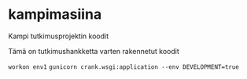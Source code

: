 # kampimasiina
Kampi tutkimusprojektin koodit

Tämä on tutkimushankketta varten rakennetut koodit

`workon env1`
`gunicorn crank.wsgi:application --env DEVELOPMENT=true`
